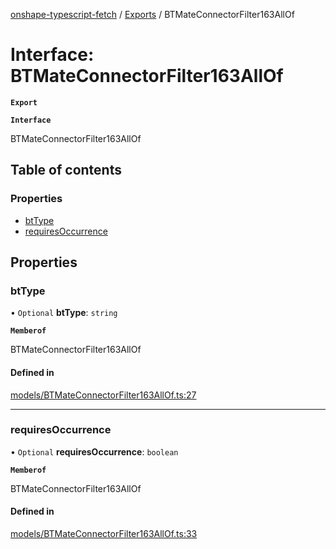 [onshape-typescript-fetch](../README.md) / [Exports](../modules.md) / BTMateConnectorFilter163AllOf

# Interface: BTMateConnectorFilter163AllOf

**`Export`**

**`Interface`**

BTMateConnectorFilter163AllOf

## Table of contents

### Properties

- [btType](BTMateConnectorFilter163AllOf.md#bttype)
- [requiresOccurrence](BTMateConnectorFilter163AllOf.md#requiresoccurrence)

## Properties

### btType

• `Optional` **btType**: `string`

**`Memberof`**

BTMateConnectorFilter163AllOf

#### Defined in

[models/BTMateConnectorFilter163AllOf.ts:27](https://github.com/toebes/onshape-typescript-fetch/blob/3e11ae1/models/BTMateConnectorFilter163AllOf.ts#L27)

___

### requiresOccurrence

• `Optional` **requiresOccurrence**: `boolean`

**`Memberof`**

BTMateConnectorFilter163AllOf

#### Defined in

[models/BTMateConnectorFilter163AllOf.ts:33](https://github.com/toebes/onshape-typescript-fetch/blob/3e11ae1/models/BTMateConnectorFilter163AllOf.ts#L33)
